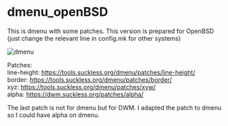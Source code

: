 # dmenu_openBSD

This is dmenu with some patches. This version is prepared for OpenBSD (just change the relevant line in config.mk for other systems)

![dmenu](https://user-images.githubusercontent.com/84410375/119262681-5baa0380-bbdc-11eb-83dc-253e1a73734a.png)


Patches: \
line-height: https://tools.suckless.org/dmenu/patches/line-height/ \
border: https://tools.suckless.org/dmenu/patches/border/ \
xyz: https://tools.suckless.org/dmenu/patches/xyw/ \
alpha: https://dwm.suckless.org/patches/alpha/ 

The last patch is not for dmenu but for DWM. I adapted the patch to dmenu so I could have alpha on dmenu.
